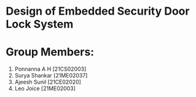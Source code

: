 # Design of Embedded Security Door Lock System

# Group Members:
1. Ponnanna A H [21CS02003]
2. Surya Shankar [21ME02037]
3. Ajeesh Sunil [21CE02020]
4. Leo Joice [21ME02003]
